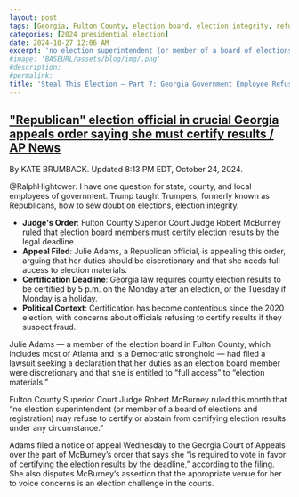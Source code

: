 ```yaml
---
layout: post
tags: [Georgia, Fulton County, election board, election integrity, refusal to perform job]
categories: [2024 presidential election]
date: 2024-10-27 12:06 AM
excerpt: 'no election superintendent (or member of a board of elections and registration) may refuse to certify or abstain from certifying election results under any circumstance.'
#image: 'BASEURL/assets/blog/img/.png'
#description:
#permalink:
title: 'Steal This Election – Part 7: Georgia Government Employee Refuses To Do Her Job.'
---
```



## ["Republican" election official in crucial Georgia appeals order saying she must certify results / AP News](https://apnews.com/article/georgia-election-certification-daa0ee3836e0bc374fb61f6dad156890)

By  KATE BRUMBACK. Updated 8:13 PM EDT, October 24, 2024.

@RalphHightower: I have one question for state, county, and local employees of government. Trump taught Trumpers, formerly known as Republicans, how to sew doubt on elections, election integrity. 

- **Judge's Order**: Fulton County Superior Court Judge Robert McBurney ruled that election board members must certify election results by the legal deadline.
- **Appeal Filed**: Julie Adams, a Republican official, is appealing this order, arguing that her duties should be discretionary and that she needs full access to election materials.
- **Certification Deadline**: Georgia law requires county election results to be certified by 5 p.m. on the Monday after an election, or the Tuesday if Monday is a holiday.
- **Political Context**: Certification has become contentious since the 2020 election, with concerns about officials refusing to certify results if they suspect fraud.

Julie Adams — a member of the election board in Fulton County, which includes most of Atlanta and is a Democratic stronghold — had filed a lawsuit seeking a declaration that her duties as an election board member were discretionary and that she is entitled to “full access” to “election materials.”

Fulton County Superior Court Judge Robert McBurney ruled this month that “no election superintendent (or member of a board of elections and registration) may refuse to certify or abstain from certifying election results under any circumstance.”

Adams filed a notice of appeal Wednesday to the Georgia Court of Appeals over the part of McBurney’s order that says she “is required to vote in favor of certifying the election results by the deadline,” according to the filing. She also disputes McBurney’s assertion that the appropriate venue for her to voice concerns is an election challenge in the courts.
